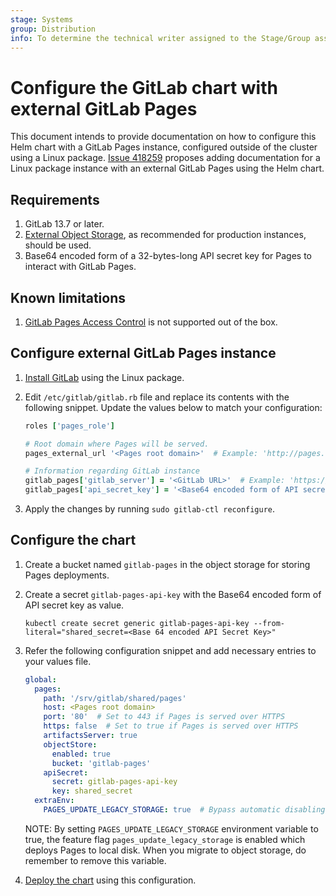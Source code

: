```yaml
---
stage: Systems
group: Distribution
info: To determine the technical writer assigned to the Stage/Group associated with this page, see https://handbook.gitlab.com/handbook/product/ux/technical-writing/#assignments
---
```


# Configure the GitLab chart with external GitLab Pages

This document intends to provide documentation on how to configure this Helm
chart with a GitLab Pages instance, configured outside of the cluster using a Linux package.
[Issue 418259](https://gitlab.com/gitlab-org/gitlab/-/issues/418259) proposes adding documentation for a Linux package instance with an external
GitLab Pages using the Helm chart.

## Requirements

1. GitLab 13.7 or later.
1. [External Object Storage](../external-object-storage/index.md), as
   recommended for production instances, should be used.
1. Base64 encoded form of a 32-bytes-long API secret key for Pages to interact
   with GitLab Pages.

## Known limitations

1. [GitLab Pages Access Control](https://docs.gitlab.com/ee/user/project/pages/pages_access_control.html)
   is not supported out of the box.

## Configure external GitLab Pages instance

1. [Install GitLab](https://about.gitlab.com/install/) using the Linux
   package.

1. Edit `/etc/gitlab/gitlab.rb` file and replace its contents with the
   following snippet. Update the values below to match your configuration:

   ```ruby
   roles ['pages_role']

   # Root domain where Pages will be served.
   pages_external_url '<Pages root domain>'  # Example: 'http://pages.example.io'

   # Information regarding GitLab instance
   gitlab_pages['gitlab_server'] = '<GitLab URL>'  # Example: 'https://gitlab.example.com'
   gitlab_pages['api_secret_key'] = '<Base64 encoded form of API secret key>'
   ```

1. Apply the changes by running `sudo gitlab-ctl reconfigure`.

## Configure the chart

1. Create a bucket named `gitlab-pages` in the object storage for storing Pages
   deployments.

1. Create a secret `gitlab-pages-api-key` with the Base64 encoded form of API
   secret key as value.

   ```shell
   kubectl create secret generic gitlab-pages-api-key --from-literal="shared_secret=<Base 64 encoded API Secret Key>"
   ```

1. Refer the following configuration snippet and add necessary entries to your
   values file.

   ```yaml
   global:
     pages:
       path: '/srv/gitlab/shared/pages'
       host: <Pages root domain>
       port: '80'  # Set to 443 if Pages is served over HTTPS
       https: false  # Set to true if Pages is served over HTTPS
       artifactsServer: true
       objectStore:
         enabled: true
         bucket: 'gitlab-pages'
       apiSecret:
         secret: gitlab-pages-api-key
         key: shared_secret
     extraEnv:
       PAGES_UPDATE_LEGACY_STORAGE: true  # Bypass automatic disabling of disk storage
   ```

   NOTE: By setting `PAGES_UPDATE_LEGACY_STORAGE` environment variable to true,
   the feature flag `pages_update_legacy_storage` is enabled which deploys Pages
   to local disk. When you migrate to object storage, do remember to remove this
   variable.

1. [Deploy the chart](../../installation/deployment.md#deploy-using-helm)
   using this configuration.
